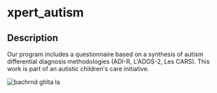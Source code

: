# xpert_autism



## Description

Our program includes a questionnaire based on a synthesis of autism differential diagnosis methodologies (ADI-R, L'ADOS-2, Les CARS).
This work is part of an autistic children's care initiative.



![bachrnd ghlta la](https://user-images.githubusercontent.com/102144188/172016253-c29e8ca8-3b12-4a57-91f4-d88d84e69fd3.png)


